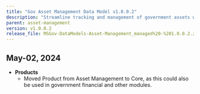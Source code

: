 ```yaml
---
title: "Gov Asset Management Data Model v1.0.0.2"
description: "Streamline tracking and management of government assets with improved modularity."
parent: asset-management
version: v1.0.0.2
release_file: MSGov-DataModels-Asset-Management_managed%20-%201.0.0.2.zip
---
```


## May-02, 2024

-   **Products**
    - Moved Product from Asset Management to Core, as this could also be used in government financial and other modules.
